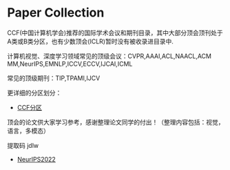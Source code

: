 # Paper Collection

CCF(中国计算机学会)推荐的国际学术会议和期刊目录，其中大部分顶会顶刊处于A类或B类分区，也有少数顶会(ICLR)暂时没有被收录进目录中.

计算机视觉、深度学习领域常见的顶级会议：CVPR,AAAI,ACL,NAACL,ACM MM,NeurIPS,EMNLP,ICCV,ECCV,IJCAI,ICML

常见的顶级期刊：TIP,TPAMI,IJCV

更详细的分区划分：
* [CCF分区](https://www.ccf.org.cn/Academic_Evaluation/By_category/)


顶会的论文供大家学习参考，感谢整理论文同学的付出！（整理内容包括：视觉，语言，多模态）

提取码 jdlw

* [NeurIPS2022](https://pan.baidu.com/s/1HjBkr_MUjMHu_8F4C-np1w)
